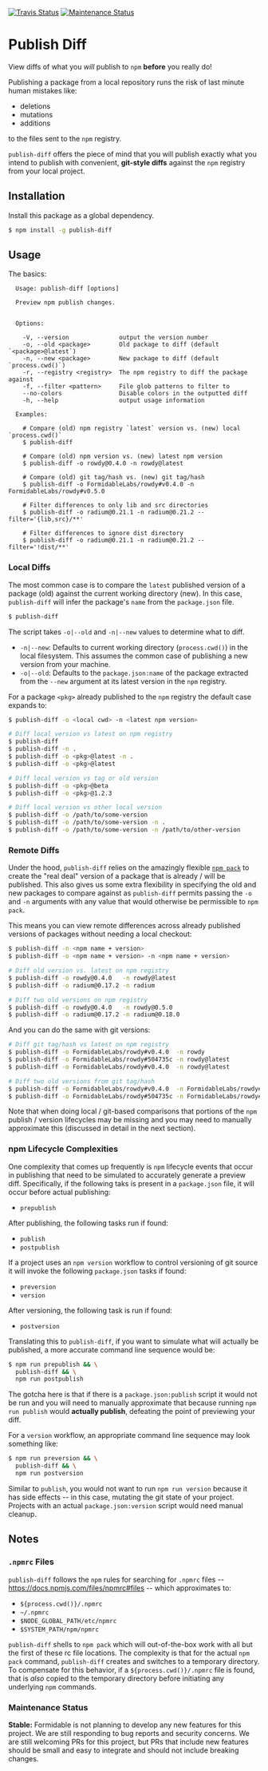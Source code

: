 [![Travis Status][trav_img]][trav_site]
[![Maintenance Status][maintenance-image]](#maintenance-status)
<!--[![Coverage Status][cov_img]][cov_site]-->



Publish Diff
============

View diffs of what you _will_ publish to `npm` **before** you really do!

Publishing a package from a local repository runs the risk of last minute
human mistakes like:

- deletions
- mutations
- additions

to the files sent to the `npm` registry.

`publish-diff` offers the piece of mind that you will publish exactly what you
intend to publish with convenient, **git-style diffs** against the `npm`
registry from your local project.


## Installation

Install this package as a global dependency.

```sh
$ npm install -g publish-diff
```

## Usage

The basics:


```
  Usage: publish-diff [options]

  Preview npm publish changes.


  Options:

    -V, --version              output the version number
    -o, --old <package>        Old package to diff (default `<package>@latest`)
    -n, --new <package>        New package to diff (default `process.cwd()`)
    -r, --registry <registry>  The npm registry to diff the package against
    -f, --filter <pattern>     File glob patterns to filter to
    --no-colors                Disable colors in the outputted diff
    -h, --help                 output usage information

  Examples:

    # Compare (old) npm registry `latest` version vs. (new) local `process.cwd()`
    $ publish-diff

    # Compare (old) npm version vs. (new) latest npm version
    $ publish-diff -o rowdy@0.4.0 -n rowdy@latest

    # Compare (old) git tag/hash vs. (new) git tag/hash
    $ publish-diff -o FormidableLabs/rowdy#v0.4.0 -n FormidableLabs/rowdy#v0.5.0

    # Filter differences to only lib and src directories
    $ publish-diff -o radium@0.21.1 -n radium@0.21.2 --filter='{lib,src}/**'

    # Filter differences to ignore dist directory
    $ publish-diff -o radium@0.21.1 -n radium@0.21.2 --filter='!dist/**'
```

### Local Diffs

The most common case is to compare the `latest` published version of a
package (old) against the current working directory (new). In this case,
`publish-diff` will infer the package's `name` from the `package.json` file.

```sh
$ publish-diff
```

The script takes `-o|--old` and `-n|--new` values to determine what to diff.

* `-n|--new`: Defaults to current working directory (`process.cwd()`) in the
  local filesystem. This assumes the common case of publishing a new version
  from your machine.
* `-o|--old`: Defaults to the `package.json:name` of the package extracted from
  the `--new` argument at its latest version in the `npm` registry.

For a package `<pkg>` already published to the `npm` registry the default case
expands to:

```sh
$ publish-diff -o <local cwd> -n <latest npm version>

# Diff local version vs latest on npm registry
$ publish-diff
$ publish-diff -n .
$ publish-diff -o <pkg>@latest -n .
$ publish-diff -o <pkg>@latest

# Diff local version vs tag or old version
$ publish-diff -o <pkg>@beta
$ publish-diff -o <pkg>@1.2.3

# Diff local version vs other local version
$ publish-diff -o /path/to/some-version
$ publish-diff -o /path/to/some-version -n .
$ publish-diff -o /path/to/some-version -n /path/to/other-version
```

### Remote Diffs

Under the hood, `publish-diff` relies on the amazingly flexible
[`npm pack`](https://docs.npmjs.com/cli/pack) to create the "real deal" version
of a package that is already / will be published. This also gives us some extra
flexibility in specifying the old and new packages to compare against as
`publish-diff` permits passing the `-o` and `-n` arguments with any value that
would otherwise be permissible to `npm pack`.

This means you can view remote differences across already published versions of
packages without needing a local checkout:

```sh
$ publish-diff -n <npm name + version>
$ publish-diff -o <npm name + version> -n <npm name + version>

# Diff old version vs. latest on npm registry
$ publish-diff -o rowdy@0.4.0   -n rowdy@latest
$ publish-diff -o radium@0.17.2 -n radium

# Diff two old versions on npm registry
$ publish-diff -o rowdy@0.4.0   -n rowdy@0.5.0
$ publish-diff -o radium@0.17.2 -n radium@0.18.0
```

And you can do the same with git versions:

```sh
# Diff git tag/hash vs latest on npm registry
$ publish-diff -o FormidableLabs/rowdy#v0.4.0  -n rowdy
$ publish-diff -o FormidableLabs/rowdy#504735c -n rowdy@latest
$ publish-diff -o FormidableLabs/rowdy#v0.4.0  -n rowdy@latest

# Diff two old versions from git tag/hash
$ publish-diff -o FormidableLabs/rowdy#v0.4.0  -n FormidableLabs/rowdy#v0.5.0
$ publish-diff -o FormidableLabs/rowdy#504735c -n FormidableLabs/rowdy#fe25a22
```

Note that when doing local / git-based comparisons that portions of the `npm`
publish / version lifecycles may be missing and you may need to manually
approximate this (discussed in detail in the next section).

### npm Lifecycle Complexities

One complexity that comes up frequently is `npm` lifecycle events that occur
in publishing that need to be simulated to accurately generate a preview diff.
Specifically, if the following taks is present in a `package.json` file, it
will occur before actual publishing:

- `prepublish`

After publishing, the following tasks run if found:

- `publish`
- `postpublish`

If a project uses an `npm version` workflow to control versioning of git source
it will invoke the following `package.json` tasks if found:

- `preversion`
- `version`

After versioning, the following task is run if found:

- `postversion`

Translating this to `publish-diff`, if you want to simulate what will actually
be published, a more accurate command line sequence would be:

```sh
$ npm run prepublish && \
  publish-diff && \
  npm run postpublish
```

The gotcha here is that if there is a `package.json:publish` script it would
not be run and you will need to manually approximate that because running
`npm run publish` would **actually publish**, defeating the point of previewing
your diff.

For a `version` workflow, an appropriate command line sequence may look
something like:

```sh
$ npm run preversion && \
  publish-diff && \
  npm run postversion
```

Similar to `publish`, you would not want to run `npm run version` because it
has side effects -- in this case, mutating the git state of your project.
Projects with an actual `package.json:version` script would need manual cleanup.

## Notes

### `.npmrc` Files

`publish-diff` follows the `npm` rules for searching for `.npmrc` files --
https://docs.npmjs.com/files/npmrc#files -- which approximates to:

- `${process.cwd()}/.npmrc`
- `~/.npmrc`
- `$NODE_GLOBAL_PATH/etc/npmrc`
- `$SYSTEM_PATH/npm/npmrc`

`publish-diff` shells to `npm pack` which will out-of-the-box work with all but
the first of these rc file locations. The complexity is that for the actual
`npm pack` command, `publish-diff` creates and switches to a temporary
directory. To compensate for this behavior, if a `${process.cwd()}/.npmrc` file
is found, that is _also_ copied to the temporary directory before initiating
any underlying `npm` commands.

### Maintenance Status

**Stable:** Formidable is not planning to develop any new features for this project. We are still responding to bug reports and security concerns. We are still welcoming PRs for this project, but PRs that include new features should be small and easy to integrate and should not include breaking changes.

[trav_img]: https://api.travis-ci.org/FormidableLabs/publish-diff.svg
[trav_site]: https://travis-ci.org/FormidableLabs/publish-diff
[cov_img]: https://img.shields.io/coveralls/FormidableLabs/publish-diff.svg
[cov_site]: https://coveralls.io/r/FormidableLabs/publish-diff
[maintenance-image]: https://img.shields.io/badge/maintenance-stable-blue.svg
